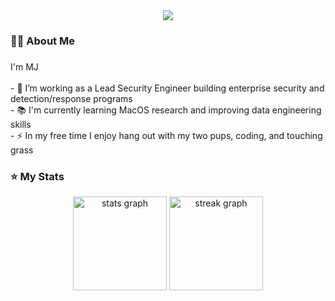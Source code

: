 <div align="center">
  <img src="https://visitor-badge.laobi.icu/badge?page_id=orchardescape.orchardescape&"  />
</div>

<h3 align="left">🙋‍♂️ About Me</h3>

###

<p align="left">I'm MJ<br><br>- 🔭 I’m working as a Lead Security Engineer building enterprise security and detection/response programs<br>- 📚 I'm currently learning MacOS research and improving data engineering skills <br>- ⚡ In my free time I enjoy hang out with my two pups, coding, and touching grass</p>

###
<h3 align="left">⭐️ My Stats</h3>
<div align="center">
  <img src="https://github-readme-stats.vercel.app/api?username=orchardescape&hide_title=false&hide_rank=false&show_icons=true&include_all_commits=true&count_private=true&disable_animations=false&theme=dracula&locale=en&hide_border=false" height="150" alt="stats graph" />
  <img src="https://streak-stats.demolab.com?user=orchardescape&theme=github-dark")&hide_border=false&border_radius=5&order=3" height="150" alt="streak graph"  />
</div>








